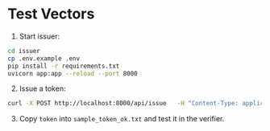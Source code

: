 # Test Vectors

1) Start issuer:
```bash
cd issuer
cp .env.example .env
pip install -r requirements.txt
uvicorn app:app --reload --port 8000
```

2) Issue a token:
```bash
curl -X POST http://localhost:8000/api/issue   -H "Content-Type: application/json"   -d '{"url":"https://pay.example.org","purpose":"parking-payment"}'
```

3) Copy `token` into `sample_token_ok.txt` and test it in the verifier.
